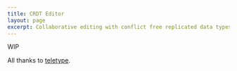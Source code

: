 ```yaml
---
title: CRDT Editor
layout: page
excerpt: Collaborative editing with conflict free replicated data types
---
```


WIP

All thanks to [teletype](github.com/atom/teletype).

<div id="root"></div>
<script src="/projects/crdt/bundle.js"></script>
